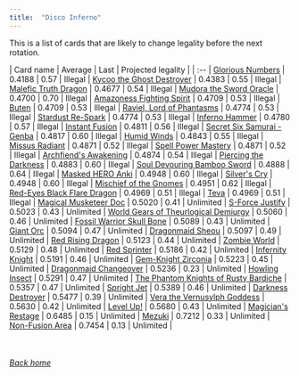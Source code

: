 ```yaml
---
title:  "Disco Inferno"
---
```


This is a list of cards that are likely to change legality before the next rotation.

| Card name | Average | Last | Projected legality |
| :-- |
[Glorious Numbers](https://db.ygoprodeck.com/card/?search=Glorious%20Numbers) | 0.4188 | 0.57 | Illegal |
[Kycoo the Ghost Destroyer](https://db.ygoprodeck.com/card/?search=Kycoo%20the%20Ghost%20Destroyer) | 0.4383 | 0.55 | Illegal |
[Malefic Truth Dragon](https://db.ygoprodeck.com/card/?search=Malefic%20Truth%20Dragon) | 0.4677 | 0.54 | Illegal |
[Mudora the Sword Oracle](https://db.ygoprodeck.com/card/?search=Mudora%20the%20Sword%20Oracle) | 0.4700 | 0.70 | Illegal |
[Amazoness Fighting Spirit](https://db.ygoprodeck.com/card/?search=Amazoness%20Fighting%20Spirit) | 0.4709 | 0.53 | Illegal |
[Buten](https://db.ygoprodeck.com/card/?search=Buten) | 0.4709 | 0.53 | Illegal |
[Raviel, Lord of Phantasms](https://db.ygoprodeck.com/card/?search=Raviel,%20Lord%20of%20Phantasms) | 0.4774 | 0.53 | Illegal |
[Stardust Re-Spark](https://db.ygoprodeck.com/card/?search=Stardust%20Re-Spark) | 0.4774 | 0.53 | Illegal |
[Inferno Hammer](https://db.ygoprodeck.com/card/?search=Inferno%20Hammer) | 0.4780 | 0.57 | Illegal |
[Instant Fusion](https://db.ygoprodeck.com/card/?search=Instant%20Fusion) | 0.4811 | 0.56 | Illegal |
[Secret Six Samurai - Genba](https://db.ygoprodeck.com/card/?search=Secret%20Six%20Samurai%20-%20Genba) | 0.4817 | 0.60 | Illegal |
[Humid Winds](https://db.ygoprodeck.com/card/?search=Humid%20Winds) | 0.4843 | 0.55 | Illegal |
[Missus Radiant](https://db.ygoprodeck.com/card/?search=Missus%20Radiant) | 0.4871 | 0.52 | Illegal |
[Spell Power Mastery](https://db.ygoprodeck.com/card/?search=Spell%20Power%20Mastery) | 0.4871 | 0.52 | Illegal |
[Archfiend's Awakening](https://db.ygoprodeck.com/card/?search=Archfiend's%20Awakening) | 0.4874 | 0.54 | Illegal |
[Piercing the Darkness](https://db.ygoprodeck.com/card/?search=Piercing%20the%20Darkness) | 0.4883 | 0.60 | Illegal |
[Soul Devouring Bamboo Sword](https://db.ygoprodeck.com/card/?search=Soul%20Devouring%20Bamboo%20Sword) | 0.4888 | 0.64 | Illegal |
[Masked HERO Anki](https://db.ygoprodeck.com/card/?search=Masked%20HERO%20Anki) | 0.4948 | 0.60 | Illegal |
[Silver's Cry](https://db.ygoprodeck.com/card/?search=Silver's%20Cry) | 0.4948 | 0.60 | Illegal |
[Mischief of the Gnomes](https://db.ygoprodeck.com/card/?search=Mischief%20of%20the%20Gnomes) | 0.4951 | 0.62 | Illegal |
[Red-Eyes Black Flare Dragon](https://db.ygoprodeck.com/card/?search=Red-Eyes%20Black%20Flare%20Dragon) | 0.4969 | 0.51 | Illegal |
[Teva](https://db.ygoprodeck.com/card/?search=Teva) | 0.4969 | 0.51 | Illegal |
[Magical Musketeer Doc](https://db.ygoprodeck.com/card/?search=Magical%20Musketeer%20Doc) | 0.5020 | 0.41 | Unlimited |
[S-Force Justify](https://db.ygoprodeck.com/card/?search=S-Force%20Justify) | 0.5023 | 0.43 | Unlimited |
[World Gears of Theurlogical Demiurgy](https://db.ygoprodeck.com/card/?search=World%20Gears%20of%20Theurlogical%20Demiurgy) | 0.5060 | 0.46 | Unlimited |
[Fossil Warrior Skull Bone](https://db.ygoprodeck.com/card/?search=Fossil%20Warrior%20Skull%20Bone) | 0.5089 | 0.43 | Unlimited |
[Giant Orc](https://db.ygoprodeck.com/card/?search=Giant%20Orc) | 0.5094 | 0.47 | Unlimited |
[Dragonmaid Sheou](https://db.ygoprodeck.com/card/?search=Dragonmaid%20Sheou) | 0.5097 | 0.49 | Unlimited |
[Red Rising Dragon](https://db.ygoprodeck.com/card/?search=Red%20Rising%20Dragon) | 0.5123 | 0.44 | Unlimited |
[Zombie World](https://db.ygoprodeck.com/card/?search=Zombie%20World) | 0.5129 | 0.48 | Unlimited |
[Red Sprinter](https://db.ygoprodeck.com/card/?search=Red%20Sprinter) | 0.5186 | 0.42 | Unlimited |
[Infernity Knight](https://db.ygoprodeck.com/card/?search=Infernity%20Knight) | 0.5191 | 0.46 | Unlimited |
[Gem-Knight Zirconia](https://db.ygoprodeck.com/card/?search=Gem-Knight%20Zirconia) | 0.5223 | 0.45 | Unlimited |
[Dragonmaid Changeover](https://db.ygoprodeck.com/card/?search=Dragonmaid%20Changeover) | 0.5236 | 0.23 | Unlimited |
[Howling Insect](https://db.ygoprodeck.com/card/?search=Howling%20Insect) | 0.5291 | 0.47 | Unlimited |
[The Phantom Knights of Rusty Bardiche](https://db.ygoprodeck.com/card/?search=The%20Phantom%20Knights%20of%20Rusty%20Bardiche) | 0.5357 | 0.47 | Unlimited |
[Spright Jet](https://db.ygoprodeck.com/card/?search=Spright%20Jet) | 0.5389 | 0.46 | Unlimited |
[Darkness Destroyer](https://db.ygoprodeck.com/card/?search=Darkness%20Destroyer) | 0.5477 | 0.39 | Unlimited |
[Vera the Vernusylph Goddess](https://db.ygoprodeck.com/card/?search=Vera%20the%20Vernusylph%20Goddess) | 0.5630 | 0.42 | Unlimited |
[Level Up!](https://db.ygoprodeck.com/card/?search=Level%20Up!) | 0.5680 | 0.43 | Unlimited |
[Magician's Restage](https://db.ygoprodeck.com/card/?search=Magician's%20Restage) | 0.6485 | 0.15 | Unlimited |
[Mezuki](https://db.ygoprodeck.com/card/?search=Mezuki) | 0.7212 | 0.33 | Unlimited |
[Non-Fusion Area](https://db.ygoprodeck.com/card/?search=Non-Fusion%20Area) | 0.7454 | 0.13 | Unlimited |

<br>

###### [Back home](index)
